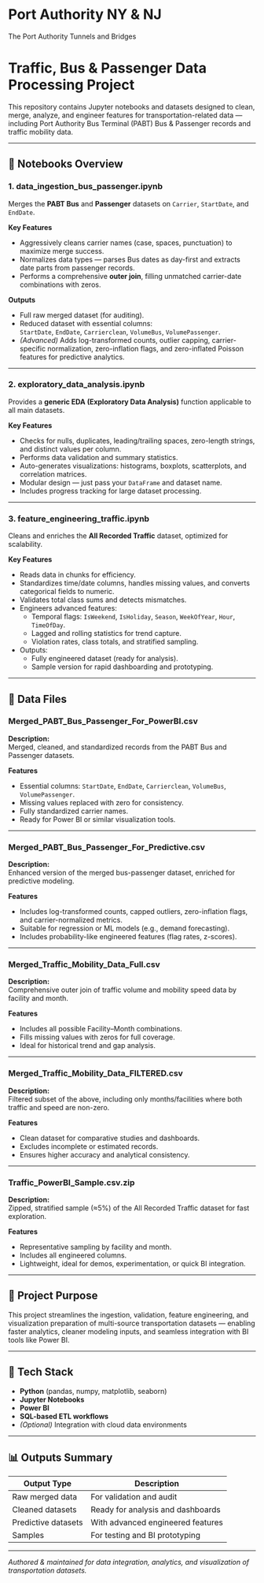 # Port Authority NY & NJ
The Port Authority Tunnels and Bridges

# Traffic, Bus & Passenger Data Processing Project

This repository contains Jupyter notebooks and datasets designed to clean, merge, analyze, and engineer features for transportation-related data — including Port Authority Bus Terminal (PABT) Bus & Passenger records and traffic mobility data.

---

## 📓 Notebooks Overview

### **1. data_ingestion_bus_passenger.ipynb**
Merges the **PABT Bus** and **Passenger** datasets on `Carrier`, `StartDate`, and `EndDate`.

**Key Features**
- Aggressively cleans carrier names (case, spaces, punctuation) to maximize merge success.  
- Normalizes data types — parses Bus dates as day-first and extracts date parts from passenger records.  
- Performs a comprehensive **outer join**, filling unmatched carrier-date combinations with zeros.  

**Outputs**
- Full raw merged dataset (for auditing).  
- Reduced dataset with essential columns:  
  `StartDate`, `EndDate`, `Carrierclean`, `VolumeBus`, `VolumePassenger`.  
- *(Advanced)* Adds log-transformed counts, outlier capping, carrier-specific normalization, zero-inflation flags, and zero-inflated Poisson features for predictive analytics.

---

### **2. exploratory_data_analysis.ipynb**
Provides a **generic EDA (Exploratory Data Analysis)** function applicable to all main datasets.

**Key Features**
- Checks for nulls, duplicates, leading/trailing spaces, zero-length strings, and distinct values per column.  
- Performs data validation and summary statistics.  
- Auto-generates visualizations: histograms, boxplots, scatterplots, and correlation matrices.  
- Modular design — just pass your `DataFrame` and dataset name.  
- Includes progress tracking for large dataset processing.

---

### **3. feature_engineering_traffic.ipynb**
Cleans and enriches the **All Recorded Traffic** dataset, optimized for scalability.

**Key Features**
- Reads data in chunks for efficiency.  
- Standardizes time/date columns, handles missing values, and converts categorical fields to numeric.  
- Validates total class sums and detects mismatches.  
- Engineers advanced features:
  - Temporal flags: `IsWeekend`, `IsHoliday`, `Season`, `WeekOfYear`, `Hour`, `TimeOfDay`.  
  - Lagged and rolling statistics for trend capture.  
  - Violation rates, class totals, and stratified sampling.  
- Outputs:
  - Fully engineered dataset (ready for analysis).  
  - Sample version for rapid dashboarding and prototyping.  

---

## 📁 Data Files

### **Merged_PABT_Bus_Passenger_For_PowerBI.csv**
**Description:**  
Merged, cleaned, and standardized records from the PABT Bus and Passenger datasets.  

**Features**
- Essential columns: `StartDate`, `EndDate`, `Carrierclean`, `VolumeBus`, `VolumePassenger`.  
- Missing values replaced with zero for consistency.  
- Fully standardized carrier names.  
- Ready for Power BI or similar visualization tools.

---

### **Merged_PABT_Bus_Passenger_For_Predictive.csv**
**Description:**  
Enhanced version of the merged bus-passenger dataset, enriched for predictive modeling.

**Features**
- Includes log-transformed counts, capped outliers, zero-inflation flags, and carrier-normalized metrics.  
- Suitable for regression or ML models (e.g., demand forecasting).  
- Includes probability-like engineered features (flag rates, z-scores).

---

### **Merged_Traffic_Mobility_Data_Full.csv**
**Description:**  
Comprehensive outer join of traffic volume and mobility speed data by facility and month.

**Features**
- Includes all possible Facility–Month combinations.  
- Fills missing values with zeros for full coverage.  
- Ideal for historical trend and gap analysis.

---

### **Merged_Traffic_Mobility_Data_FILTERED.csv**
**Description:**  
Filtered subset of the above, including only months/facilities where both traffic and speed are non-zero.

**Features**
- Clean dataset for comparative studies and dashboards.  
- Excludes incomplete or estimated records.  
- Ensures higher accuracy and analytical consistency.

---

### **Traffic_PowerBI_Sample.csv.zip**
**Description:**  
Zipped, stratified sample (≈5%) of the All Recorded Traffic dataset for fast exploration.

**Features**
- Representative sampling by facility and month.  
- Includes all engineered columns.  
- Lightweight, ideal for demos, experimentation, or quick BI integration.

---

## 🧩 Project Purpose
This project streamlines the ingestion, validation, feature engineering, and visualization preparation of multi-source transportation datasets — enabling faster analytics, cleaner modeling inputs, and seamless integration with BI tools like Power BI.

---

## 🧠 Tech Stack
- **Python** (pandas, numpy, matplotlib, seaborn)
- **Jupyter Notebooks**
- **Power BI**
- **SQL-based ETL workflows**
- *(Optional)* Integration with cloud data environments

---

## 📊 Outputs Summary
| Output Type | Description |
|--------------|-------------|
| Raw merged data | For validation and audit |
| Cleaned datasets | Ready for analysis and dashboards |
| Predictive datasets | With advanced engineered features |
| Samples | For testing and BI prototyping |

---

*Authored & maintained for data integration, analytics, and visualization of transportation datasets.*
